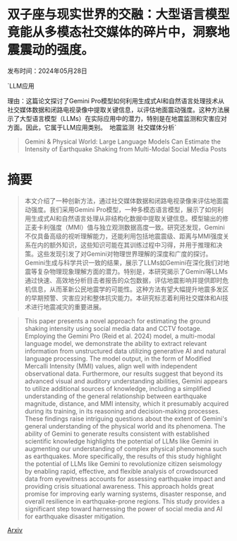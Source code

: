 # 双子座与现实世界的交融：大型语言模型竟能从多模态社交媒体的碎片中，洞察地震震动的强度。

发布时间：2024年05月28日

`LLM应用

理由：这篇论文探讨了Gemini Pro模型如何利用生成式AI和自然语言处理技术从社交媒体数据和闭路电视录像中提取关键信息，以评估地面震动强度。这种方法展示了大型语言模型（LLMs）在实际应用中的潜力，特别是在地震监测和灾害应对方面。因此，它属于LLM应用类别。` `地震监测` `社交媒体分析`

> Gemini & Physical World: Large Language Models Can Estimate the Intensity of Earthquake Shaking from Multi-Modal Social Media Posts

# 摘要

> 本文介绍了一种创新方法，通过社交媒体数据和闭路电视录像来评估地面震动强度。我们采用Gemini Pro模型，一种多模态语言模型，展示了如何利用生成式AI和自然语言处理从非结构化数据中提取关键信息。模型输出的修正麦卡利强度（MMI）值与独立观测数据高度一致。研究还发现，Gemini不仅具备高级的视听理解能力，还能利用包括地震震级、距离与MMI强度关系在内的额外知识，这些知识可能在其训练过程中习得，并用于推理和决策。这些发现引发了对Gemini对物理世界理解的深度和广度的探讨。Gemini生成与科学共识一致的结果，展示了LLMs如Gemini在深化我们对地震等复杂物理现象理解方面的潜力。特别是，本研究揭示了Gemini等LLMs通过快速、高效地分析目击者报告的众包数据，评估地震影响并提供即时危机信息，从而革新公民地震学的可能性。这种方法有望大幅提升地震多发区的早期预警、灾害应对和整体抗灾能力。本研究标志着利用社交媒体和AI技术进行地震减灾的重要进展。

> This paper presents a novel approach for estimating the ground shaking intensity using social media data and CCTV footage. Employing the Gemini Pro (Reid et al. 2024) model, a multi-modal language model, we demonstrate the ability to extract relevant information from unstructured data utilizing generative AI and natural language processing. The model output, in the form of Modified Mercalli Intensity (MMI) values, align well with independent observational data. Furthermore, our results suggest that beyond its advanced visual and auditory understanding abilities, Gemini appears to utilize additional sources of knowledge, including a simplified understanding of the general relationship between earthquake magnitude, distance, and MMI intensity, which it presumably acquired during its training, in its reasoning and decision-making processes. These findings raise intriguing questions about the extent of Gemini's general understanding of the physical world and its phenomena. The ability of Gemini to generate results consistent with established scientific knowledge highlights the potential of LLMs like Gemini in augmenting our understanding of complex physical phenomena such as earthquakes. More specifically, the results of this study highlight the potential of LLMs like Gemini to revolutionize citizen seismology by enabling rapid, effective, and flexible analysis of crowdsourced data from eyewitness accounts for assessing earthquake impact and providing crisis situational awareness. This approach holds great promise for improving early warning systems, disaster response, and overall resilience in earthquake-prone regions. This study provides a significant step toward harnessing the power of social media and AI for earthquake disaster mitigation.

[Arxiv](https://arxiv.org/abs/2405.18732)